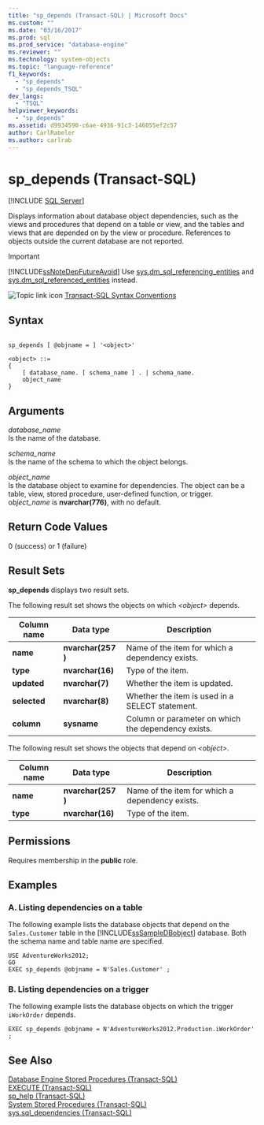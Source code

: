 ```yaml
---
title: "sp_depends (Transact-SQL) | Microsoft Docs"
ms.custom: ""
ms.date: "03/16/2017"
ms.prod: sql
ms.prod_service: "database-engine"
ms.reviewer: ""
ms.technology: system-objects
ms.topic: "language-reference"
f1_keywords: 
  - "sp_depends"
  - "sp_depends_TSQL"
dev_langs: 
  - "TSQL"
helpviewer_keywords: 
  - "sp_depends"
ms.assetid: d9934590-c6ae-4936-91c3-146055ef2c57
author: CarlRabeler
ms.author: carlrab
---
```

# sp_depends (Transact-SQL)
[!INCLUDE [SQL Server](../../includes/applies-to-version/sqlserver.md)]

  Displays information about database object dependencies, such as the views and procedures that depend on a table or view, and the tables and views that are depended on by the view or procedure. References to objects outside the current database are not reported.  
  
> [!IMPORTANT]  
>  [!INCLUDE[ssNoteDepFutureAvoid](../../includes/ssnotedepfutureavoid-md.md)] Use [sys.dm_sql_referencing_entities](../../relational-databases/system-dynamic-management-views/sys-dm-sql-referencing-entities-transact-sql.md) and [sys.dm_sql_referenced_entities](../../relational-databases/system-dynamic-management-views/sys-dm-sql-referenced-entities-transact-sql.md) instead.  
  
 ![Topic link icon](../../database-engine/configure-windows/media/topic-link.gif "Topic link icon") [Transact-SQL Syntax Conventions](../../t-sql/language-elements/transact-sql-syntax-conventions-transact-sql.md)  
  
## Syntax  
  
```  
  
sp_depends [ @objname = ] '<object>'   
  
<object> ::=  
{  
    [ database_name. [ schema_name ] . | schema_name.  
    object_name  
}  
```  
  
## Arguments  
 *database_name*  
 Is the name of the database.  
  
 *schema_name*  
 Is the name of the schema to which the object belongs.  
  
 *object_name*  
 Is the database object to examine for dependencies. The object can be a table, view, stored procedure, user-defined function, or trigger. o*bject_name* is **nvarchar(776)**, with no default.  
  
## Return Code Values  
 0 (success) or 1 (failure)  
  
## Result Sets  
 **sp_depends** displays two result sets.  
  
 The following result set shows the objects on which *\<object>* depends.  
  
|Column name|Data type|Description|  
|-----------------|---------------|-----------------|  
|**name**|**nvarchar(257** **)**|Name of the item for which a dependency exists.|  
|**type**|**nvarchar(16)**|Type of the item.|  
|**updated**|**nvarchar(7)**|Whether the item is updated.|  
|**selected**|**nvarchar(8)**|Whether the item is used in a SELECT statement.|  
|**column**|**sysname**|Column or parameter on which the dependency exists.|  
  
 The following result set shows the objects that depend on *\<object>*.  
  
|Column name|Data type|Description|  
|-----------------|---------------|-----------------|  
|**name**|**nvarchar(257** **)**|Name of the item for which a dependency exists.|  
|**type**|**nvarchar(16)**|Type of the item.|  
  
## Permissions  
 Requires membership in the **public** role.  
  
## Examples  
  
### A. Listing dependencies on a table  
 The following example lists the database objects that depend on the `Sales.Customer` table in the [!INCLUDE[ssSampleDBobject](../../includes/sssampledbobject-md.md)] database. Both the schema name and table name are specified.  
  
```  
USE AdventureWorks2012;  
GO  
EXEC sp_depends @objname = N'Sales.Customer' ;  
```  
  
### B. Listing dependencies on a trigger  
 The following example lists the database objects on which the trigger `iWorkOrder` depends.  
  
```  
EXEC sp_depends @objname = N'AdventureWorks2012.Production.iWorkOrder' ;  
```  
  
## See Also  
 [Database Engine Stored Procedures &#40;Transact-SQL&#41;](../../relational-databases/system-stored-procedures/database-engine-stored-procedures-transact-sql.md)   
 [EXECUTE &#40;Transact-SQL&#41;](../../t-sql/language-elements/execute-transact-sql.md)   
 [sp_help &#40;Transact-SQL&#41;](../../relational-databases/system-stored-procedures/sp-help-transact-sql.md)   
 [System Stored Procedures &#40;Transact-SQL&#41;](../../relational-databases/system-stored-procedures/system-stored-procedures-transact-sql.md)   
 [sys.sql_dependencies &#40;Transact-SQL&#41;](../../relational-databases/system-catalog-views/sys-sql-dependencies-transact-sql.md)  
  
  
